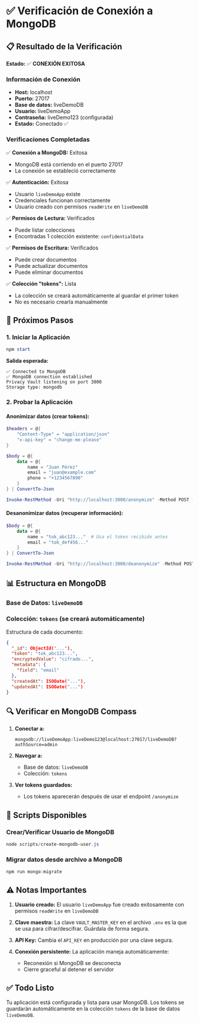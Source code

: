 # ✅ Verificación de Conexión a MongoDB

## 📋 Resultado de la Verificación

**Estado:** ✅ **CONEXIÓN EXITOSA**

### Información de Conexión

- **Host:** localhost
- **Puerto:** 27017
- **Base de datos:** liveDemoDB
- **Usuario:** liveDemoApp
- **Contraseña:** liveDemo123 (configurada)
- **Estado:** Conectado ✅

### Verificaciones Completadas

✅ **Conexión a MongoDB:** Exitosa
- MongoDB está corriendo en el puerto 27017
- La conexión se estableció correctamente

✅ **Autenticación:** Exitosa
- Usuario `liveDemoApp` existe
- Credenciales funcionan correctamente
- Usuario creado con permisos `readWrite` en `liveDemoDB`

✅ **Permisos de Lectura:** Verificados
- Puede listar colecciones
- Encontradas 1 colección existente: `confidentialData`

✅ **Permisos de Escritura:** Verificados
- Puede crear documentos
- Puede actualizar documentos
- Puede eliminar documentos

✅ **Colección "tokens":** Lista
- La colección se creará automáticamente al guardar el primer token
- No es necesario crearla manualmente

## 🚀 Próximos Pasos

### 1. Iniciar la Aplicación

```powershell
npm start
```

**Salida esperada:**
```
✅ Connected to MongoDB
✅ MongoDB connection established
Privacy Vault listening on port 3000
Storage type: mongodb
```

### 2. Probar la Aplicación

#### Anonimizar datos (crear tokens):
```powershell
$headers = @{
    "Content-Type" = "application/json"
    "x-api-key" = "change-me-please"
}

$body = @{
    data = @{
        name = "Juan Pérez"
        email = "juan@example.com"
        phone = "+1234567890"
    }
} | ConvertTo-Json

Invoke-RestMethod -Uri "http://localhost:3000/anonymize" -Method POST -Headers $headers -Body $body
```

#### Desanonimizar datos (recuperar información):
```powershell
$body = @{
    data = @{
        name = "tok_abc123..."  # Usa el token recibido antes
        email = "tok_def456..."
    }
} | ConvertTo-Json

Invoke-RestMethod -Uri "http://localhost:3000/deanonymize" -Method POST -Headers $headers -Body $body
```

## 📊 Estructura en MongoDB

### Base de Datos: `liveDemoDB`

### Colección: `tokens` (se creará automáticamente)

Estructura de cada documento:
```json
{
  "_id": ObjectId("..."),
  "token": "tok_abc123...",
  "encryptedValue": "cifrado...",
  "metadata": {
    "field": "email"
  },
  "createdAt": ISODate("..."),
  "updatedAt": ISODate("...")
}
```

## 🔍 Verificar en MongoDB Compass

1. **Conectar a:**
   ```
   mongodb://liveDemoApp:liveDemo123@localhost:27017/liveDemoDB?authSource=admin
   ```

2. **Navegar a:**
   - Base de datos: `liveDemoDB`
   - Colección: `tokens`

3. **Ver tokens guardados:**
   - Los tokens aparecerán después de usar el endpoint `/anonymize`

## 📝 Scripts Disponibles

### Crear/Verificar Usuario de MongoDB
```powershell
node scripts/create-mongodb-user.js
```

### Migrar datos desde archivo a MongoDB
```powershell
npm run mongo:migrate
```

## ⚠️ Notas Importantes

1. **Usuario creado:** El usuario `liveDemoApp` fue creado exitosamente con permisos `readWrite` en `liveDemoDB`

2. **Clave maestra:** La clave `VAULT_MASTER_KEY` en el archivo `.env` es la que se usa para cifrar/descifrar. Guárdala de forma segura.

3. **API Key:** Cambia el `API_KEY` en producción por una clave segura.

4. **Conexión persistente:** La aplicación maneja automáticamente:
   - Reconexión si MongoDB se desconecta
   - Cierre graceful al detener el servidor

## ✅ Todo Listo

Tu aplicación está configurada y lista para usar MongoDB. Los tokens se guardarán automáticamente en la colección `tokens` de la base de datos `liveDemoDB`.

